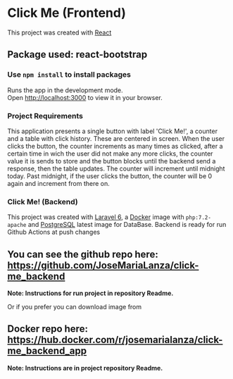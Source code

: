 # Click Me (Frontend)

This project was created with [React](https://es.reactjs.org/docs/getting-started.html)

## Package used: react-bootstrap

### Use `npm install` to install packages

Runs the app in the development mode.\
Open [http://localhost:3000](http://localhost:3000) to view it in your browser.

### Project Requirements

This application presents a single button with label 'Click Me!', a counter and a table with click history.
These are centered in screen. When the user clicks the button, the counter increments as many times as clicked,
after a certain time in wich the user did not make any more clicks, the counter value it is sends to store and
the button blocks until the backend send a response, then the table updates.
The counter will increment until midnight today. Past midnight, if the user clicks the button, the counter will
be 0 again and increment from there on.

### Click Me! (Backend)

This project was created with [Laravel 6](https://laravel.com/docs/6.x), a [Docker](https://docs.docker.com/get-started/) image
with `php:7.2-apache` and [PostgreSQL](https://www.postgresql.org/docs/current/index.html) latest image for DataBase.
Backend is ready for run Github Actions at push changes

## You can see the github repo here: https://github.com/JoseMariaLanza/click-me_backend

**Note: Instructions for run project in repository Readme.**

Or if you prefer you can download image from
## Docker repo here: https://hub.docker.com/r/josemarialanza/click-me_backend_app
**Note: Instructions are in project repository Readme.**
